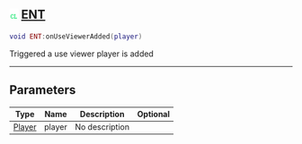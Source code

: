 ## ![client](.gitbook/assets/client.png) [ENT](home/ENT)



```lua
void ENT:onUseViewerAdded(player)
```

Triggered a use viewer player is added

------
## Parameters

| Type   | Name | Description | Optional |
| ------ | ---- | ----------- | -------: |
| [Player](home/Player) | player | No description |  |


